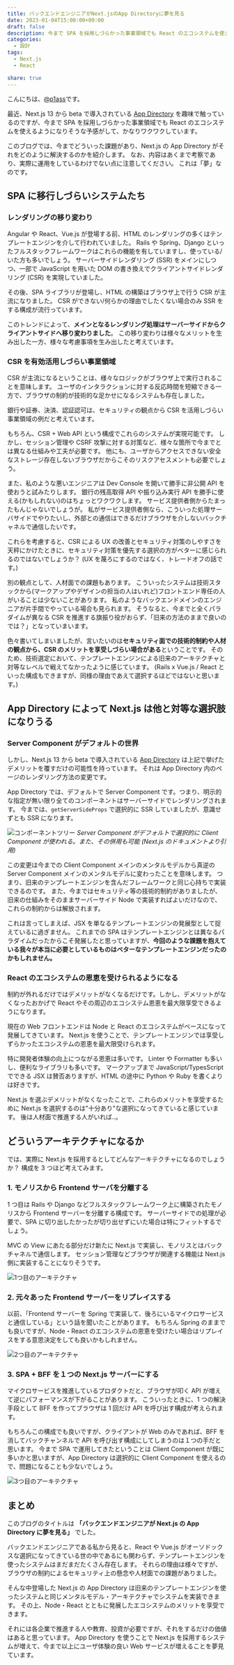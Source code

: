 ```yaml
---
title: バックエンドエンジニアがNext.jsのApp Directoryに夢を見る
date: 2023-01-04T15:00:00+09:00
draft: false
description: 今まで SPA を採用しづらかった事業領域でも React のエコシステムを使えるようになりそうな予感がして、かなりワクワクしています。
categories:
  - 設計
tags:
  - Next.js
  - React

share: true
---
```


こんにちは、[@p1ass](https://twitter.com/p1ass)です。

最近、Next.js 13 から beta で導入されている [App Directory](https://beta.nextjs.org/docs/app-directory-roadmap) を趣味で触っているのですが、今まで SPA を採用しづらかった事業領域でも React のエコシステムを使えるようになりそうな予感がして、かなりワクワクしています。

このブログでは、今までどういった課題があり、Next.js の App Directory がそれをどのように解決するのかを紹介します。
なお、内容はあくまで考察であり、実際に運用をしているわけでない点に注意してください。
これは「夢」なのです。

<!--more-->

## SPA に移行しづらいシステムたち

### レンダリングの移り変わり

Angular や React、Vue.js が登場する前、HTML のレンダリングの多くはテンプレートエンジンを介して行われていました。
Rails や Spring、Django といったフルスタックフレームワークはこれらの機能を有していますし、使っている/いた方も多いでしょう。
サーバーサイドレンダリング (SSR) をメインにしつつ、一部で JavaScript を用いた DOM の書き換えでクライアントサイドレンダリング (CSR) を実現していました。

その後、SPA ライブラリが登場し、HTML の構築はブラウザ上で行う CSR が主流になりました。
CSR ができない/何らかの理由でしたくない場合のみ SSR をする構成が流行っています。

このトレンドによって、**メインとなるレンダリング処理はサーバーサイドからクライアントサイドへ移り変わりました**。
この移り変わりは様々なメリットを生み出した一方、様々な考慮事項を生み出したと考えています。

### CSR を有効活用しづらい事業領域

CSR が主流になるということは、様々なロジックがブラウザ上で実行されることを意味します。
ユーザのインタラクションに対する反応時間を短縮できる一方で、ブラウザの制約が技術的な足かせになるシステムも存在しました。

銀行や証券、決済、認証認可は、セキュリティの観点から CSR を活用しづらい事業領域の例だと考えています。

もちろん、CSR + Web API という構成でこれらのシステムが実現可能です。
しかし、セッション管理や CSRF 攻撃に対する対策など、様々な箇所で今までとは異なる仕組みや工夫が必要です。
他にも、ユーザからアクセスできない安全なストレージ存在しないブラウザだからこそのリスクアセスメントも必要でしょう。

また、私のような悪いエンジニアは Dev Console を開いて勝手に非公開 API を使おうと試みたりします。
銀行の残高取得 API や振り込み実行 API を勝手に使える(かもしれない)のはちょっとワクワクします。
サービス提供者側からたまったもんじゃないでしょうが。
私がサービス提供者側なら、こういった処理サーバサイドでやりたいし、外部との通信はできるだけブラウザを介しないバックチャネルで通信したいです。

これらを考慮すると、CSR による UX の改善とセキュリティ対策のしやすさを天秤にかけたときに、セキュリティ対策を優先する選択の方がベターに感じられるのではないでしょうか？
(UX を蔑ろにするのではなく、トレードオフの話です。)

別の観点として、人材面での課題もあります。
こういったシステムは技術スタックから(マークアップやデザインの担当の人はいれど)フロントエンド専任の人がいることは少ないことがあります。
私のようなバックエンドメインのエンジニアが片手間でやっている場合も見られます。
そうなると、今までと全くパラダイムが異なる CSR を推進する旗振り役がおらず、「旧来の方法のままで良いのでは？」となっていまいます。

色々書いてしまいましたが、言いたいのは**セキュリティ面での技術的制約や人材の観点から、CSR のメリットを享受しづらい場合がある**ということです。
そのため、技術選定において、テンプレートエンジンによる旧来のアーキテクチャと対等なレベルで戦えてなかったように感じています。
(Rails x Vue.js / React といった構成もできますが、同様の理由であえて選択するほどではないと思います。)

## App Directory によって Next.js は他と対等な選択肢になりうる

### Server Component がデフォルトの世界

しかし、Next.js 13 から beta で導入されている [App Directory](https://beta.nextjs.org/docs/app-directory-roadmap) は上記で挙げたデメリットを覆すだけの可能性を持っています。
それは App Directory 内のページのレンダリング方法の変更です。

App Directory では、デフォルトで Server Component です。つまり、明示的な指定が無い限り全てのコンポーネントはサーバーサイドでレンダリングされます。
今までは、`getServerSideProps` で選択的に SSR していましたが、意識せずとも SSR になります。

![コンポーネントツリー](./component-tree.webp)
_Server Component がデフォルトで選択的に Client Component が使われる。また、その併用も可能 (Next.js のドキュメントより引用)_

この変更は今までの Client Component メインのメンタルモデルから真逆の Server Component メインのメンタルモデルに変わったことを意味します。
つまり、旧来のテンプレートエンジンを含んだフレームワークと同じ心持ちで実装できるのです。
また、今まではセキュリティ等の技術的制約がありましたが、旧来の仕組みをそのままサーバーサイド Node で実装すればよいだけなので、これらの制約からは解放されます。

これは言ってしまえば、JSX を単なるテンプレートエンジンの発展型として捉えているに過ぎません。
これまでの SPA はテンプレートエンジンとは異なるパラダイムだったからこそ発展したと思っていますが、**今回のような課題を抱えている我々が本当に必要としているものはベターなテンプレートエンジンだったのかもしれません。**

### React のエコシステムの恩恵を受けられるようになる

制約が外れるだけではデメリットがなくなるだけです。しかし、デメリットがなくなったおかげで React やその周辺のエコシステム恩恵を最大限享受できるようになります。

現在の Web フロントエンドは Node と React のエコシステムがベースになって発展してきています。
Next.js を使うことで、テンプレートエンジンでは享受しずらかったエコシステムの恩恵を最大限受けられます。

特に開発者体験の向上につながる恩恵は多いです。
Linter や Formatter も多いし、便利なライブラリも多いです。
マークアップまで JavaScript/TypesScript でできる JSX は賛否ありますが、HTML の途中に Python や Ruby を書くよりは好きです。

Next.js を選ぶデメリットがなくなったことで、これらのメリットを享受するために Next.js を選択するのは"十分あり"な選択になってきていると感じています。
後は人材面で推進する人がいれば..。

## どういうアーキテクチャになるか

では、実際に Next.js を採用するとしてどんなアーキテクチャになるのでしょうか？
構成を 3 つほど考えてみます。

### 1. モノリスから Frontend サーバを分離する

1 つ目は Rails や Django などフルスタックフレームワーク上に構築されたモノリスから Frontend サーバーを分離する構成です。
サーバーサイドでの処理が必要で、SPA に切り出したかったが切り出せずにいた場合は特にフィットするでしょう。

MVC の View にあたる部分だけ新たに Next.js で実装し、モノリスとはバックチャネルで通信します。
セッション管理などブラウザが関連する機能は Next.js 側に実装することになりそうです。

![1つ目のアーキテクチャ](./architecture-1.png)

### 2. 元々あった Frontend サーバーをリプレイスする

以前、「Frontend サーバーを Spring で実装して、後ろにいるマイクロサービスと通信している」という話を聞いたことがあります。
もちろん Spring のままでも良いですが、Node・React のエコシステムの恩恵を受けたい場合はリプレイスをする意思決定をしても良いかもしれません。

![2つ目のアーキテクチャ](./architecture-2.png)

### 3. SPA + BFF を１つの Next.js サーバーにする

マイクロサービスを推進しているプロダクトだと、ブラウザが叩く API が増えて逆にパフォーマンスが下がることがあります。
こういったときに、1 つの解決手段として BFF を作ってブラウザは 1 回だけ API を呼び出す構成が考えられます。

もちろんこの構成でも良いですが、クライアントが Web のみであれば、BFF を消してバックチャンネルで API を呼び出す構成にしてしまうのは１つの手だと思います。
今まで SPA で運用してきたということは Client Component が既に多いかと思いますが、App Directory は選択的に Client Component を使えるので、問題になることも少ないでしょう。

![3つ目のアーキテクチャ](./architecture-3.png)

## まとめ

このブログのタイトルは **「バックエンドエンジニアが Next.js の App Directory に夢を見る」** でした。

バックエンドエンジニアである私から見ると、React や Vue.js がオーソドックスな選択になってきている世の中であるにも関わらず、テンプレートエンジンを使ったシステムはまだまだたくさん存在します。
それらの理由は様々ですが、ブラウザの制約によるセキュリティ上の懸念や人材面での課題がありました。

そんな中登場した Next.js の App Directory は旧来のテンプレートエンジンを使ったシステムと同じメンタルモデル・アーキテクチャでシステムを実装できます。
その上、Node・React とともに発展したエコシステムのメリットを享受できます。

それには各企業で推進する人や教育、投資が必要ですが、それをするだけの価値はあると思っています。
App Directory を使うことで Next.js を採用するシステムが増えて、今まで以上にユーザ体験の良い Web サービスが増えることを夢見ています。
